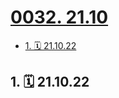 # [0032. 21.10](https://github.com/Tdahuyou/TNotes.footprints/tree/main/notes/0032.%2021.10)

<!-- region:toc -->

- [1. 🗓 21.10.22](#1--211022)

<!-- endregion:toc -->

## 1. 🗓 21.10.22

<Footprints :times="[2021, 10, 22, 22, 15]">
  <template #text-area>
    <p>室友过生日</p>
    <p>朋友圈先吃</p>
    <p>㊗️ 老黄</p>
    <p>一战成硕~</p>
  </template>
  <template #image-list="{ openModal }">
    <img src="https://cdn.jsdelivr.net/gh/Tdahuyou/imgs@main/2025-02-16-13-22-03.png" @click="openModal(0)"/>
  </template>
</Footprints>
